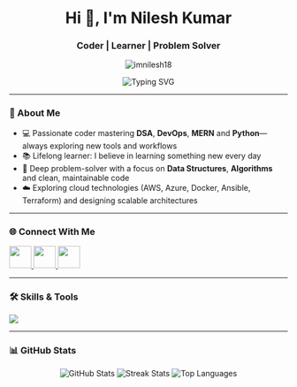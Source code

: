<h1 align="center">Hi 👋, I'm Nilesh Kumar</h1>
<h3 align="center">Coder | Learner | Problem Solver</h3>

<p align="center">
  <img src="https://komarev.com/ghpvc/?username=imnilesh18&label=Profile%20views&color=0e75b6&style=flat" alt="imnilesh18" />
</p>

<div align="center">
  <img
    src="https://readme-typing-svg.demolab.com?font=Fira+Code&size=22&pause=1000&center=true&vCenter=true&width=600&lines=Passionate+about+Tech+%7C+Coding+%7C+Open+Source;MERN+Stack+Enthusiast;Data+Structures+%26+Algorithms;Python+%7C+Automation+%7C+DevOps"
    alt="Typing SVG"
  />
</div>



---

### 🧠 About Me
- 💻 Passionate coder mastering **DSA**, **DevOps**, **MERN** and **Python**— always exploring new tools and workflows  
- 📚 Lifelong learner: I believe in learning something new every day  
- 🧩 Deep problem-solver with a focus on **Data Structures**, **Algorithms** and clean, maintainable code  
- ☁️ Exploring cloud technologies (AWS, Azure, Docker, Ansible, Terraform) and designing scalable architectures  

---

### 🌐 Connect With Me

<p align="left">
  <a href="https://linkedin.com/in/nilesh-kumar-519a19249" target="_blank">
    <img src="https://skillicons.dev/icons?i=linkedin" width="40" />
  </a>
  <a href="https://twitter.com/imnilesh18_" target="_blank">
    <img src="https://skillicons.dev/icons?i=twitter" width="40" />
  </a>
  <a href="https://instagram.com/imnilesh18" target="_blank">
    <img src="https://skillicons.dev/icons?i=instagram" width="40" />
  </a>
</p>

---

### 🛠️ Skills & Tools

<p align="left">
  <!-- All-in-one Skill Icons -->
  <img src="https://skillicons.dev/icons?i=c,cpp,java,py,js,php,html,css,jquery,react,bootstrap,tailwind,django,flask,nodejs,express,mysql,sqlite,mongodb,vercel,nginx,docker,ansible,aws,azure,bash,powershell,linux,ubuntu,git,github,postman,npm,vite,tensorflow,anaconda,vscode,pycharm,sublime,idea,eclipse,ae,ai,pr,ps" />
</p>

---

### 📊 GitHub Stats

<p align="center">
  <img src="https://github-readme-stats.vercel.app/api?username=imnilesh18&show_icons=true&theme=tokyonight" alt="GitHub Stats" />
  <img src="https://github-readme-streak-stats.herokuapp.com?user=imnilesh18&theme=tokyonight" alt="Streak Stats" />
  <img src="https://github-readme-stats.vercel.app/api/top-langs/?username=imnilesh18&layout=compact&theme=tokyonight" alt="Top Languages" />
</p>
